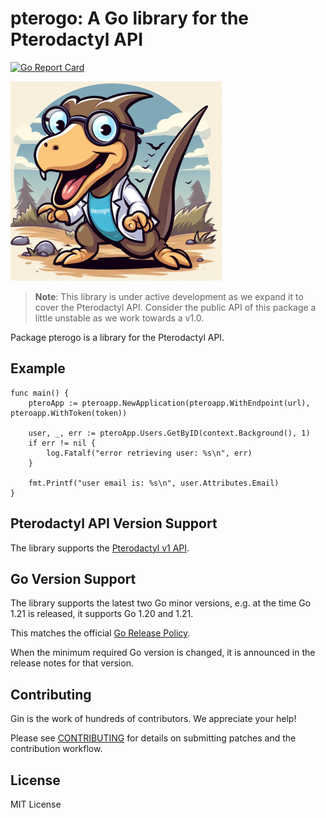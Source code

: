 # pterogo: A Go library for the Pterodactyl API

[![Go Report Card](https://goreportcard.com/badge/github.com/elasthicc/pterodactyl-go)](https://goreportcard.com/report/github.com/elasthicc/pterodactyl-go)

![pterogo-maskot](media/pterogo_maskot.png)


> **Note**: This library is under active development as we expand it to cover
> the Pterodactyl API. Consider the public API of this package a little
> unstable as we work towards a v1.0.

Package pterogo is a library for the Pterodactyl API.

## Example

```golang
func main() {
	pteroApp := pteroapp.NewApplication(pteroapp.WithEndpoint(url), pteroapp.WithToken(token))

	user, _, err := pteroApp.Users.GetByID(context.Background(), 1)
	if err != nil {
		log.Fatalf("error retrieving user: %s\n", err)
	}

	fmt.Printf("user email is: %s\n", user.Attributes.Email)
}
```

## Pterodactyl API Version Support

The library supports the [Pterodactyl v1 API](https://dashflo.net/docs/api/pterodactyl/v1/).

## Go Version Support

The library supports the latest two Go minor versions, e.g. at the time Go 1.21 is released, it supports Go 1.20 and 1.21.

This matches the official [Go Release Policy](https://go.dev/doc/devel/release#policy).

When the minimum required Go version is changed, it is announced in the release notes for that version.


## Contributing

Gin is the work of hundreds of contributors. We appreciate your help!

Please see [CONTRIBUTING](CONTRIBUTING.md) for details on submitting patches and the contribution workflow.

## License
MIT License